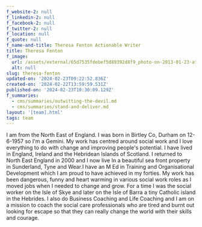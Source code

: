 ```yaml
---
f_website-2: null
f_linkedin-2: null
f_facebook-2: null
f_twitter-2: null
f_location: null
f_quote: null
f_name-and-title: Theresa Fenton Actionable Writer
title: Theresa Fenton
f_image:
  url: /assets/external/65d7535fdebef5d89392d8f9_photo-on-2013-01-23-at-09.24.jpeg
  alt: null
slug: theresa-fenton
updated-on: '2024-02-23T09:22:52.836Z'
created-on: '2024-02-22T13:59:59.531Z'
published-on: '2024-02-23T10:30:09.129Z'
f_summaries:
  - cms/summaries/outwitting-the-devil.md
  - cms/summaries/stand-and-deliver.md
layout: '[team].html'
tags: team
---
```


I am from the North East of England. I was born in Birtley Co, Durham on 12-6-1957 so I'm a Gemini. My work has centred around social work and I love everything to do with change and improving people's potential. I have lived in England, Ireland and the Hebridean Islands of Scotland. I returned to North East England in 2000 and I now live In a beautiful sea front property in Sunderland, Tyne and Wear.I have an M Ed in Training and Organisational Development which I am proud to have achieved in my forties. My work has been dangerous, funny and heart warming in various social work roles as I moved jobs when I needed to change and grow. For a time I was the social worker on the Isle of Skye and later on the Isle of Barra a tiny Catholic island in the Hebrides. I also do Business Coaching and Life Coaching and I am on a mission to coach the social care professionals who are tired and burnt out looking for escape so that they can really change the world with their skills and courage.

